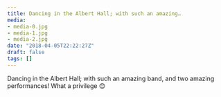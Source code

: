```yaml
---
title: Dancing in the Albert Hall; with such an amazing…
media:
- media-0.jpg
- media-1.jpg
- media-2.jpg
date: "2018-04-05T22:22:27Z"
draft: false
tags: []
---
```

Dancing in the Albert Hall; with such an amazing band, and two amazing performances\! What a privilege 😊
